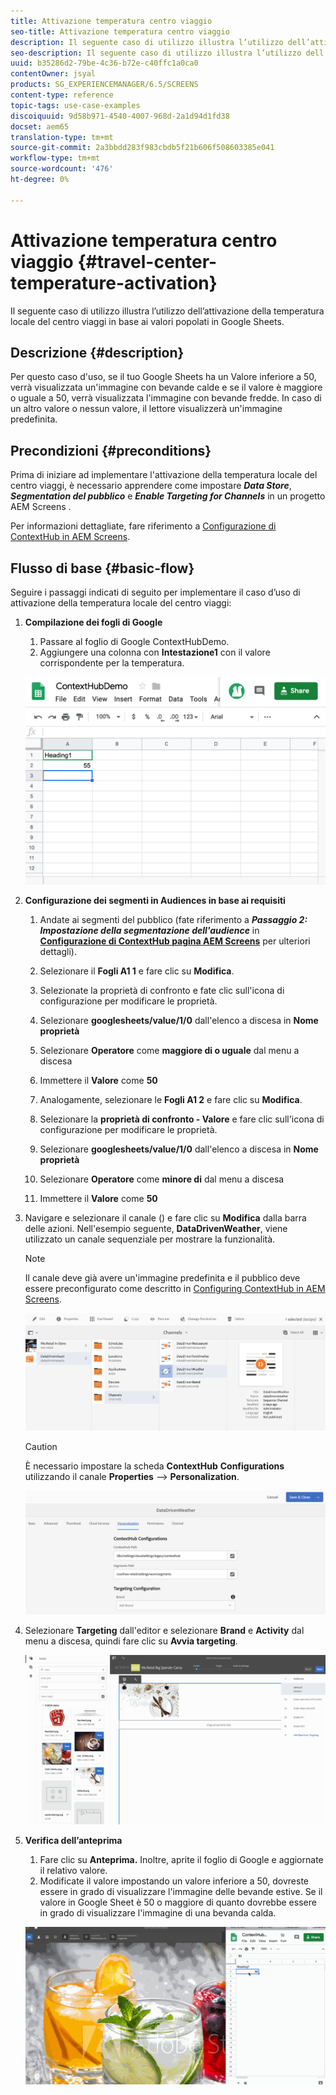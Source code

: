 ```yaml
---
title: Attivazione temperatura centro viaggio
seo-title: Attivazione temperatura centro viaggio
description: Il seguente caso di utilizzo illustra l’utilizzo dell’attivazione della temperatura locale del centro viaggi in base ai valori popolati in Google Sheets.
seo-description: Il seguente caso di utilizzo illustra l’utilizzo dell’attivazione della temperatura locale del centro viaggi in base ai valori popolati in Google Sheets.
uuid: b35286d2-79be-4c36-b72e-c40ffc1a0ca0
contentOwner: jsyal
products: SG_EXPERIENCEMANAGER/6.5/SCREENS
content-type: reference
topic-tags: use-case-examples
discoiquuid: 9d58b971-4540-4007-968d-2a1d94d1fd38
docset: aem65
translation-type: tm+mt
source-git-commit: 2a3bbdd283f983cbdb5f21b606f508603385e041
workflow-type: tm+mt
source-wordcount: '476'
ht-degree: 0%

---
```



# Attivazione temperatura centro viaggio {#travel-center-temperature-activation}

Il seguente caso di utilizzo illustra l’utilizzo dell’attivazione della temperatura locale del centro viaggi in base ai valori popolati in Google Sheets.

## Descrizione {#description}

Per questo caso d&#39;uso, se il tuo Google Sheets ha un Valore inferiore a 50, verrà visualizzata un&#39;immagine con bevande calde e se il valore è maggiore o uguale a 50, verrà visualizzata l&#39;immagine con bevande fredde. In caso di un altro valore o nessun valore, il lettore visualizzerà un&#39;immagine predefinita.

## Precondizioni {#preconditions}

Prima di iniziare ad implementare l&#39;attivazione della temperatura locale del centro viaggi, è necessario apprendere come impostare ***Data Store***, ***Segmentation del pubblico*** e ***Enable Targeting for Channels*** in un progetto AEM Screens .

Per informazioni dettagliate, fare riferimento a [Configurazione di ContextHub in  AEM Screens](configuring-context-hub.md).

## Flusso di base {#basic-flow}

Seguire i passaggi indicati di seguito per implementare il caso d’uso di attivazione della temperatura locale del centro viaggi:

1. **Compilazione dei fogli di Google**

   1. Passare al foglio di Google ContextHubDemo.
   1. Aggiungere una colonna con **Intestazione1** con il valore corrispondente per la temperatura.

   ![screen_shot_2019-05-08at112911am](assets/screen_shot_2019-05-08at112911am.png)

1. **Configurazione dei segmenti in Audiences in base ai requisiti**

   1. Andate ai segmenti del pubblico (fate riferimento a ***Passaggio 2: Impostazione della segmentazione dell&#39;audience*** in **[Configurazione di ContextHub  pagina AEM Screens](configuring-context-hub.md)** per ulteriori dettagli).

   1. Selezionare il **Fogli A1 1** e fare clic su **Modifica**.

   1. Selezionate la proprietà di confronto e fate clic sull&#39;icona di configurazione per modificare le proprietà.
   1. Selezionare **googlesheets/value/1/0** dall&#39;elenco a discesa in **Nome proprietà**

   1. Selezionare **Operatore** come **maggiore di o uguale** dal menu a discesa

   1. Immettere il **Valore** come **50**

   1. Analogamente, selezionare le **Fogli A1 2** e fare clic su **Modifica**.

   1. Selezionare la **proprietà di confronto - Valore** e fare clic sull&#39;icona di configurazione per modificare le proprietà.
   1. Selezionare **googlesheets/value/1/0** dall&#39;elenco a discesa in **Nome proprietà**

   1. Selezionare **Operatore** come **minore di** dal menu a discesa

   1. Immettere il **Valore** come **50**

1. Navigare e selezionare il canale () e fare clic su **Modifica** dalla barra delle azioni. Nell&#39;esempio seguente, **DataDrivenWeather**, viene utilizzato un canale sequenziale per mostrare la funzionalità.

   >[!NOTE]
   >
   >Il canale deve già avere un&#39;immagine predefinita e il pubblico deve essere preconfigurato come descritto in [Configuring ContextHub in  AEM Screens](configuring-context-hub.md).

   ![screen_shot_2019-05-08at113022am](assets/screen_shot_2019-05-08at113022am.png)

   >[!CAUTION]
   >
   >È necessario impostare la scheda **ContextHub** **Configurations** utilizzando il canale **Properties** —> **Personalization**.

   ![screen_shot_2019-05-08at114106am](assets/screen_shot_2019-05-08at114106am.png)

1. Selezionare **Targeting** dall&#39;editor e selezionare **Brand** e **Activity** dal menu a discesa, quindi fare clic su **Avvia targeting**.

   ![new_activity3](assets/new_activity3.gif)

1. **Verifica dell’anteprima**

   1. Fare clic su **Anteprima.** Inoltre, aprite il foglio di Google e aggiornate il relativo valore.
   1. Modificate il valore impostando un valore inferiore a 50, dovreste essere in grado di visualizzare l&#39;immagine delle bevande estive. Se il valore in Google Sheet è 50 o maggiore di quanto dovrebbe essere in grado di visualizzare l&#39;immagine di una bevanda calda.

   ![result3](assets/result3.gif)

